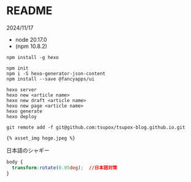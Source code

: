 # README

2024/11/17
  - node 20.17.0
  - (npm 10.8.2)

```
npm install -g hexo
```

```
npm init
npm i -S hexo-generator-json-content
npm install --save @fancyapps/ui
```

```
hexo server
hexo new <article name>
hexo new draft <article name>
hexo new page <article name>
hexo generate
hexo deploy
```

```
git remote add -f git@github.com:tsupox/tsupox-blog.github.io.git
```

```
{% asset_img hoge.jpeg %}
```

日本語のシャギー
``` css
body {
  transform:rotate(0.05deg);  //日本語対策
}
```


<!-- ## history

  - 2024/9/9 hexo version up from v5.0.0 to v7.3.0 -->